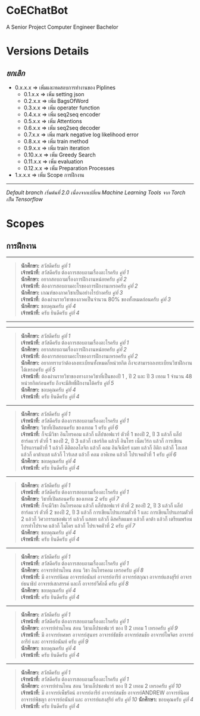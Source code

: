 # CoEChatBot
A Senior Project Computer Engineer Bachelor

# Versions Details
*ยกเลิก*
------------------------------------------------
* 0.x.x.x => เพิ่มและทดสอบการทำงานของ Piplines
    * 0.1.x.x => เพิ่ม setting json
    * 0.2.x.x => เพิ่ม BagsOfWord
    * 0.3.x.x => เพิ่ม operater function
    * 0.4.x.x => เพิ่ม seq2seq encoder
    * 0.5.x.x => เพิ่ม Attentions
    * 0.6.x.x => เพิ่ม seq2seq decoder
    * 0.7.x.x => เพิ่ม mark negative log likelihood error
    * 0.8.x.x => เพิ่ม train method
    * 0.9.x.x => เพิ่ม train iteration
    * 0.10.x.x => เพิ่ม Greedy Search
    * 0.11.x.x => เพิ่ม evaluation
    * 0.12.x.x => เพิ่ม Preparation Processes
* 1.x.x.x => เพิ่ม Scope การฝึกงาน
------------------------------------------------------------

*Default branch เริ่มต้นที่ 2.0 เนื่องจากเปลี่ยน Machine Learning Tools จาก Torch เป็น Tensorflow*

# Scopes
## การฝึกงาน
-------------------------------------------------------------------------------
> **นักศึกษา:** สวัสดีครับ *คู่ที่ 1* <br />
> **เจ้าหน้าที่:** สวัสดีครับ ต้องการสอบถามเรื่องอะไรครับ *คู่ที่ 1* <br />
> **นักศึกษา:** อยากสอบถามเรื่องการฝึกงานหน่อยครับ *คู่ที่ 2* <br />
> **เจ้าหน้าที่:** ต้องการสอบถามอะไรของการฝึกงานเหรอครับ *คู่ที่ 2* <br />
> **นักศึกษา:** เกณฑ์ของภาควิชาเป็นอย่างไรบ้างครับ *คู่ที่ 3* <br />
> **เจ้าหน้าที่:** ต้องผ่านรายวิชาของภาคเป็นจำนวน 80% ของทั้งหมดก่อนครับ *คู่ที่ 3* <br />
> **นักศึกษา:** ขอบคุณครับ *คู่ที่ 4* <br />
> **เจ้าหน้าที่:** ครับ ยินดีครับ *คู่ที่ 4*
-------------------------------------------------------------------------------
-------------------------------------------------------------------------------
> **นักศึกษา:** สวัสดีครับ *คู่ที่ 1* <br />
> **เจ้าหน้าที่:** สวัสดีครับ ต้องการสอบถามเรื่องอะไรครับ *คู่ที่ 1* <br />
> **นักศึกษา:** อยากสอบถามเรื่องการฝึกงานหน่อยครับ *คู่ที่ 2* <br />
> **เจ้าหน้าที่:** ต้องการสอบถามอะไรของการฝึกงานเหรอครับ *คู่ที่ 2* <br />
> **นักศึกษา:** อยากทราบว่าต้องลงทะเบียนทั้งหมดกี่หน่วยกิต ถึงจะสามารถลงทะเบียนวิชาฝึกงานได้เหรอครับ *คู่ที่ 5* <br />
> **เจ้าหน้าที่:** ต้องผ่านรายวิชาของทางภาควิชาที่เป็นของปี 1 , ปี 2 และ ปี 3 เทอม 1 จำนวน 48 หน่วยกิตก่อนครับ ถึงจะมีสิทธิ์ฝึกงานได้ครับ *คู่ที่ 5* <br />
> **นักศึกษา:** ขอบคุณครับ *คู่ที่ 4* <br />
> **เจ้าหน้าที่:** ครับ ยินดีครับ *คู่ที่ 4*
-------------------------------------------------------------------------------
> **นักศึกษา:** สวัสดีครับ *คู่ที่ 1* <br />
> **เจ้าหน้าที่:** สวัสดีครับ ต้องการสอบถามเรื่องอะไรครับ *คู่ที่ 1* <br />
> **นักศึกษา:** วิชาที่เปิดสอนครับ ของเทอม 1 ครับ *คู่ที่ 6* <br />
> **เจ้าหน้าที่:** ก็จะมีวิชา อินโทรคอม แล้วก็ แล็ปซอฟแวร์ ตัวที่ 1 ของปี 2, ปี 3 แล้วก็ แล็ปฮาร์ดแวร์ ตัวที่ 1 ของปี 2, ปี 3 แล้วก็ เซอร์กิต แล้วก็ อินโทร เน็ตเวิร์ก แล้วก็ การเขียนโปรแกรมตัวที่ 1 แล้วก็ ดิติตอลโลจิก แล้วก็ คอม อินจิเนียร์ แมท แล้วก็ อิติก แล้วก็ โอเอส แล้วก็ ดาต้าเบส แล้วก็ ไวร์เลส แล้วก็ คอม อาคิเทค
แล้วก็ โปรเจคตัวที่ 1 ครับ *คู่ที่ 6* <br />
> **นักศึกษา:** ขอบคุณครับ *คู่ที่ 4* <br />
> **เจ้าหน้าที่:** ครับ ยินดีครับ *คู่ที่ 4*
-------------------------------------------------------------------------------
> **นักศึกษา:** สวัสดีครับ *คู่ที่ 1* <br />
> **เจ้าหน้าที่:** สวัสดีครับ ต้องการสอบถามเรื่องอะไรครับ *คู่ที่ 1* <br />
> **นักศึกษา:** วิชาที่เปิดสอนครับ ของเทอม 2 ครับ *คู่ที่ 7* <br />
> **เจ้าหน้าที่:** ก็จะมีวิชา อินโทรคอม แล้วก็ แล็ปซอฟแวร์ ตัวที่ 2 ของปี 2, ปี 3 แล้วก็ แล็ปฮาร์ดแวร์ ตัวที่ 2 ของปี 2, ปี 3 แล้วก็ การเขียนโปรแกรมตัวที่ 1 และ การเขียนโปรแกรมตัวที่ 2 แล้วก็ วิศวกรรมซอฟแวร์ แล้วก็ แสตท แล้วก็ ดิสครีตแมท แล้วก็ ดาต้า แล้วก็ เตรียมพร้อมการทำโปรเจค แล้วก็ ไมโคร แล้วก็ โปรเจคตัวที่ 2 ครับ *คู่ที่ 7* <br />
> **นักศึกษา:** ขอบคุณครับ *คู่ที่ 4* <br />
> **เจ้าหน้าที่:** ครับ ยินดีครับ *คู่ที่ 4*
-------------------------------------------------------------------------------
> **นักศึกษา:** สวัสดีครับ *คู่ที่ 1* <br />
> **เจ้าหน้าที่:** สวัสดีครับ ต้องการสอบถามเรื่องอะไรครับ *คู่ที่ 1* <br />
> **นักศึกษา:** อาจารย์ท่านไหน สอน วิชา อินโทรคอม เหรอครับ *คู่ที่ 8* <br />
> **เจ้าหน้าที่:** มี อาจารย์นิคม อาจารย์อนันท์ อาจารย์อารีย์ อาจารย์สกุณา อาจารย์แสงสุรีย์ อาจารย์ธนาธิป อาจารย์เสกสรรค์ และก็ อาจารย์วีศักดิ์ ครับ *คู่ที่ 8* <br />
> **นักศึกษา:** ขอบคุณครับ *คู่ที่ 4* <br />
> **เจ้าหน้าที่:** ครับ ยินดีครับ *คู่ที่ 4*
-------------------------------------------------------------------------------
> **นักศึกษา:** สวัสดีครับ *คู่ที่ 1* <br />
> **เจ้าหน้าที่:** สวัสดีครับ ต้องการสอบถามเรื่องอะไรครับ *คู่ที่ 1* <br />
> **นักศึกษา:** อาจารย์ท่านไหน สอน วิชาแล็ปซอฟแวร์ ของ ปี 2 เทอม 1 เหรอครับ *คู่ที่ 9* <br />
> **เจ้าหน้าที่:** มี อาจารย์ทศพร อาจารย์สุนทร อาจารย์ธัชชัย อาจารย์สมชัย อาจารย์ไพจิตร อาจารย์อารีย์ และ อาจารย์อนันท์ ครับ *คู่ที่ 9* <br />
> **นักศึกษา:** ขอบคุณครับ *คู่ที่ 4* <br />
> **เจ้าหน้าที่:** ครับ ยินดีครับ *คู่ที่ 4*
-------------------------------------------------------------------------------
> **นักศึกษา:** สวัสดีครับ *คู่ที่ 1* <br />
> **เจ้าหน้าที่:** สวัสดีครับ ต้องการสอบถามเรื่องอะไรครับ *คู่ที่ 1* <br />
> **นักศึกษา:** อาจารย์ท่านไหน สอน วิชาแล็ปซอฟแวร์ ของ ปี 2 เทอม 2 เหรอครับ *คู่ที่ 10* <br />
> **เจ้าหน้าที่:** มี อาจารย์เพ็ชรัตน์ อาจารย์อารีย์ อาจารย์สมชัย อาจารย์ANDREW อาจารย์นิคม อาจารย์พิชญา อาจารย์อนันท์ และ อาจารย์แสงสุรีย์ ครับ *คู่ที่ 10*
> **นักศึกษา:** ขอบคุณครับ *คู่ที่ 4* <br />
> **เจ้าหน้าที่:** ครับ ยินดีครับ *คู่ที่ 4*
